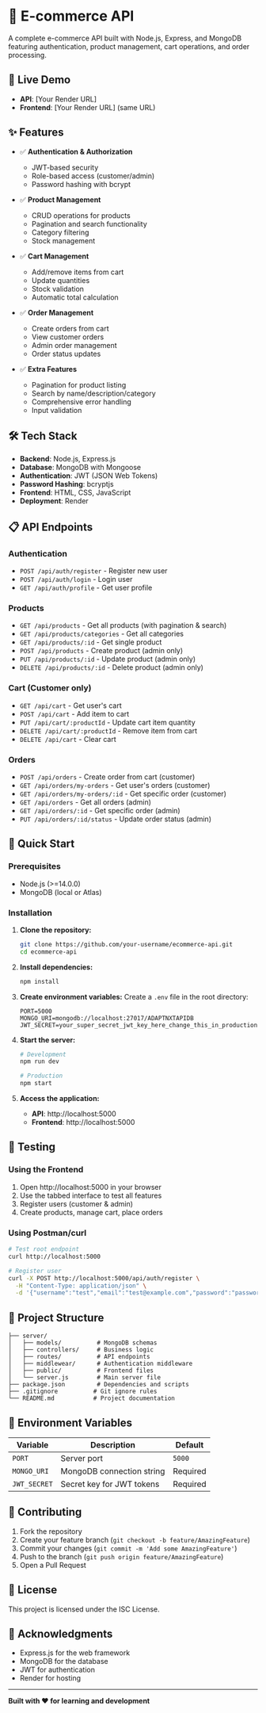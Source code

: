 # 🛒 E-commerce API

A complete e-commerce API built with Node.js, Express, and MongoDB featuring authentication, product management, cart operations, and order processing.

## 🚀 Live Demo

- **API**: [Your Render URL]
- **Frontend**: [Your Render URL] (same URL)

## ✨ Features

- ✅ **Authentication & Authorization**

  - JWT-based security
  - Role-based access (customer/admin)
  - Password hashing with bcrypt

- ✅ **Product Management**

  - CRUD operations for products
  - Pagination and search functionality
  - Category filtering
  - Stock management

- ✅ **Cart Management**

  - Add/remove items from cart
  - Update quantities
  - Stock validation
  - Automatic total calculation

- ✅ **Order Management**

  - Create orders from cart
  - View customer orders
  - Admin order management
  - Order status updates

- ✅ **Extra Features**
  - Pagination for product listing
  - Search by name/description/category
  - Comprehensive error handling
  - Input validation

## 🛠️ Tech Stack

- **Backend**: Node.js, Express.js
- **Database**: MongoDB with Mongoose
- **Authentication**: JWT (JSON Web Tokens)
- **Password Hashing**: bcryptjs
- **Frontend**: HTML, CSS, JavaScript
- **Deployment**: Render

## 📋 API Endpoints

### Authentication

- `POST /api/auth/register` - Register new user
- `POST /api/auth/login` - Login user
- `GET /api/auth/profile` - Get user profile

### Products

- `GET /api/products` - Get all products (with pagination & search)
- `GET /api/products/categories` - Get all categories
- `GET /api/products/:id` - Get single product
- `POST /api/products` - Create product (admin only)
- `PUT /api/products/:id` - Update product (admin only)
- `DELETE /api/products/:id` - Delete product (admin only)

### Cart (Customer only)

- `GET /api/cart` - Get user's cart
- `POST /api/cart` - Add item to cart
- `PUT /api/cart/:productId` - Update cart item quantity
- `DELETE /api/cart/:productId` - Remove item from cart
- `DELETE /api/cart` - Clear cart

### Orders

- `POST /api/orders` - Create order from cart (customer)
- `GET /api/orders/my-orders` - Get user's orders (customer)
- `GET /api/orders/my-orders/:id` - Get specific order (customer)
- `GET /api/orders` - Get all orders (admin)
- `GET /api/orders/:id` - Get specific order (admin)
- `PUT /api/orders/:id/status` - Update order status (admin)

## 🚀 Quick Start

### Prerequisites

- Node.js (>=14.0.0)
- MongoDB (local or Atlas)

### Installation

1. **Clone the repository:**

   ```bash
   git clone https://github.com/your-username/ecommerce-api.git
   cd ecommerce-api
   ```

2. **Install dependencies:**

   ```bash
   npm install
   ```

3. **Create environment variables:**
   Create a `.env` file in the root directory:

   ```
   PORT=5000
   MONGO_URI=mongodb://localhost:27017/ADAPTNXTAPIDB
   JWT_SECRET=your_super_secret_jwt_key_here_change_this_in_production
   ```

4. **Start the server:**

   ```bash
   # Development
   npm run dev

   # Production
   npm start
   ```

5. **Access the application:**
   - **API**: http://localhost:5000
   - **Frontend**: http://localhost:5000

## 🧪 Testing

### Using the Frontend

1. Open http://localhost:5000 in your browser
2. Use the tabbed interface to test all features
3. Register users (customer & admin)
4. Create products, manage cart, place orders

### Using Postman/curl

```bash
# Test root endpoint
curl http://localhost:5000

# Register user
curl -X POST http://localhost:5000/api/auth/register \
  -H "Content-Type: application/json" \
  -d '{"username":"test","email":"test@example.com","password":"password123","role":"customer"}'
```

## 📁 Project Structure

```
├── server/
│   ├── models/          # MongoDB schemas
│   ├── controllers/     # Business logic
│   ├── routes/          # API endpoints
│   ├── middlewear/      # Authentication middleware
│   ├── public/          # Frontend files
│   └── server.js        # Main server file
├── package.json         # Dependencies and scripts
├── .gitignore          # Git ignore rules
└── README.md           # Project documentation
```

## 🔧 Environment Variables

| Variable     | Description               | Default  |
| ------------ | ------------------------- | -------- |
| `PORT`       | Server port               | `5000`   |
| `MONGO_URI`  | MongoDB connection string | Required |
| `JWT_SECRET` | Secret key for JWT tokens | Required |

## 🤝 Contributing

1. Fork the repository
2. Create your feature branch (`git checkout -b feature/AmazingFeature`)
3. Commit your changes (`git commit -m 'Add some AmazingFeature'`)
4. Push to the branch (`git push origin feature/AmazingFeature`)
5. Open a Pull Request

## 📄 License

This project is licensed under the ISC License.

## 🙏 Acknowledgments

- Express.js for the web framework
- MongoDB for the database
- JWT for authentication
- Render for hosting

---

**Built with ❤️ for learning and development**
